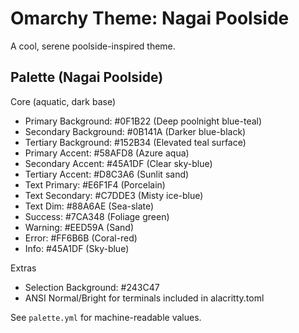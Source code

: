 # Omarchy Theme: Nagai Poolside

A cool, serene poolside-inspired theme.

## Palette (Nagai Poolside)
Core (aquatic, dark base)
- Primary Background:   #0F1B22 (Deep poolnight blue-teal)
- Secondary Background: #0B141A (Darker blue-black)
- Tertiary Background:  #152B34 (Elevated teal surface)
- Primary Accent:       #58AFD8 (Azure aqua)
- Secondary Accent:     #45A1DF (Clear sky-blue)
- Tertiary Accent:      #D8C3A6 (Sunlit sand)
- Text Primary:         #E6F1F4 (Porcelain)
- Text Secondary:       #C7DDE3 (Misty ice-blue)
- Text Dim:             #88A6AE (Sea-slate)
- Success:              #7CA348 (Foliage green)
- Warning:              #EED59A (Sand)
- Error:                #FF6B6B (Coral-red)
- Info:                 #45A1DF (Sky-blue)

Extras
- Selection Background: #243C47
- ANSI Normal/Bright for terminals included in alacritty.toml

See `palette.yml` for machine-readable values.
